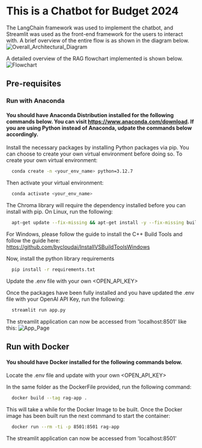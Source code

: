 # This is a Chatbot for Budget 2024
The LangChain framework was used to implement the chatbot, and Streamlit was used as the front-end framework for the users to interact with.
A brief overview of the entire flow is as shown in the diagram below.
![Overall_Architectural_Diagram](https://github.com/user-attachments/assets/3a6773f6-4161-4175-a2a2-6a55c81a444f)

A detailed overview of the RAG flowchart implemented is shown below.
![Flowchart](https://github.com/user-attachments/assets/5ed20f11-86e9-48ae-91a9-af6bc1dd5862)  

## Pre-requisites  

### Run with Anaconda 

#### You should have Anaconda Distribution installed for the following commands below. You can visit https://www.anaconda.com/download. If you are using Python instead of Anaconda, udpate the commands below accordingly.

Install the necessary packages by installing Python packages via pip. You can choose to create your own virtual environment before doing so.
To create your own virtual environment:

```bash
  conda create -n <your_env_name> python=3.12.7
  ```
Then activate your virtual environment:

```bash
  conda activate <your_env_name>
  ```
The Chroma library will require the dependency installed before you can install with pip. On Linux, run the following:

```bash
  apt-get update --fix-missing && apt-get install -y --fix-missing build-essential
  ```
For Windows, please follow the guide to install the C++ Build Tools and follow the guide here: https://github.com/bycloudai/InstallVSBuildToolsWindows

Now, install the python library requirements

```bash
  pip install -r requirements.txt
  ```
Update the .env file with your own <OPEN_API_KEY>

Once the packages have been fully installed and you have updated the .env file with your OpenAI API Key, run the following:
```bash
  streamlit run app.py
  ```
The streamlit application can now be accessed from 'localhost:8501' like this:
![App_Page](https://github.com/user-attachments/assets/9e1ad7c6-abc3-4838-bd44-a2d1b2fbf56a)


## Run with Docker
#### You should have Docker installed for the following commands below.

Locate the .env file and update with your own <OPEN_API_KEY>

In the same folder as the DockerFile provided, run the following command:
```bash
  docker build --tag rag-app .
  ```
This will take a while for the Docker Image to be built. Once the Docker image has been built run the next command to start the container:

```bash
  docker run --rm -ti -p 8501:8501 rag-app
  ```

The streamlit application can now be accessed from 'localhost:8501'
